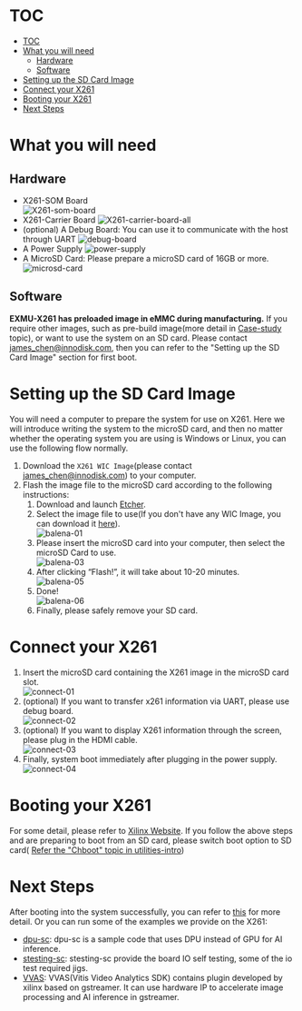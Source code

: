<!--
 Copyright (c) 2022 Innodisk crop.
 
 This software is released under the MIT License.
 https://opensource.org/licenses/MIT
-->
# TOC
- [TOC](#toc)
- [What you will need](#what-you-will-need)
  - [Hardware](#hardware)
  - [Software](#software)
- [Setting up the SD Card Image](#setting-up-the-sd-card-image)
- [Connect your X261](#connect-your-x261)
- [Booting your X261](#booting-your-x261)
- [Next Steps](#next-steps)

# What you will need
## Hardware
- X261-SOM Board  
![X261-som-board](fig/X261-som-board.png)  
- X261-Carrier Board
![X261-carrier-board-all](fig/X261-carrier-board-all.png) 
- (optional) A Debug Board: You can use it to communicate with the host through UART
![debug-board](fig/debug-board.jpg)
- A Power Supply
![power-supply](fig/power.png)
- A MicroSD Card: Please prepare a microSD card of 16GB or more.  
![microsd-card](fig/microsd-card.jpg)
## Software
**EXMU-X261 has preloaded image in eMMC during manufacturing.** If you require other images, such as pre-build image(more detail in [Case-study](../5.Case-study/) topic), or want to use the system on an SD card. Please contact james_chen@innodisk.com, then you can refer to the "Setting up the SD Card Image" section for first boot.

# Setting up the SD Card Image
You will need a computer to prepare the system for use on X261. Here we will introduce writing the system to the microSD card, and then no matter whether the operating system you are using is Windows or Linux, you can use the following flow normally.
1. Download the `X261 WIC Image`(please contact james_chen@innodisk.com) to your computer.
2. Flash the image file to the microSD card according to the following instructions:
   1. Download and launch [Etcher](https://www.balena.io/etcher/).
   2. Select the image file to use(If you don't have any WIC Image, you can download it [here](fig/balena-01.png)).  
   ![balena-01](fig/balena-01.png)
   1. Please insert the microSD card into your computer, then select the microSD Card to use.  
   ![balena-03](fig/balena-03.png)  
   1. After clicking “Flash!”, it will take about 10-20 minutes.  
   ![balena-05](fig/balena-05.png)  
   1. Done!  
   ![balena-06](fig/balena-06.png)  
   1. Finally, please safely remove your SD card.  
# Connect your X261  
1. Insert the microSD card containing the X261 image in the microSD card slot.  
![connect-01](fig/connect-01.png)  
2. (optional) If you want to transfer x261 information via UART, please use debug board.  
![connect-02](fig/connect-02.png)  
3. (optional) If you want to display X261 information through the screen, please plug in the HDMI cable.  
![connect-03](fig/connect-03.png)  
4. Finally, system boot immediately after plugging in the power supply.  
![connect-04](fig/connect-04.png)   
# Booting your X261
For some detail, please refer to [Xilinx Website](https://www.xilinx.com/products/som/kria/kv260-vision-starter-kit/kv260-getting-started/booting-your-starter-kit.html). If you follow the above steps and are preparing to boot from an SD card, please switch boot option to SD card( [Refer the "Chboot" topic in utilities-intro](../2.Software/utilities-intro.md))

# Next Steps
After booting into the system successfully, you can refer to [this](../1.Hardware/hardware.md) for more detail. Or you can run some of the examples we provide on the X261:
- [dpu-sc](../2.Software/dpu-sc.md): dpu-sc is a sample code that uses DPU instead of GPU for AI inference.
- [stesting-sc](../2.Software/stesting-sc.md): stesting-sc provide the board IO self testing, some of the io test required jigs.
- [VVAS](../2.Software/VVAS.md): VVAS(Vitis Video Analytics SDK) contains plugin developed by xilinx based on gstreamer. It can use hardware IP to accelerate image processing and AI inference in gstreamer.